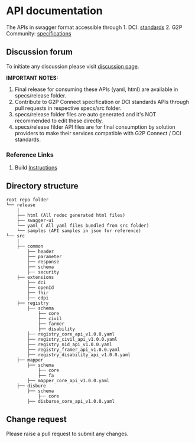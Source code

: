 # API documentation

The APIs in swagger format accessible through
    1. DCI:  [standards](https://spdci.github.io/standards/)
    2. G2P Community: [specifications](https://g2p-connect.github.io/specs/release/index.html)

## Discussion forum 

To initiate any discussion please visit [discussion page](https://github.com/orgs/spdci/discussions).

**IMPORTANT NOTES:**
1. Final release for consuming these APIs (yaml, html) are available in specs/release folder.
2. Contribute to G2P Connect specification or DCI standards APIs through pull requests in  respective specs/src folder.
3. specs/release folder files are auto generated and it's NOT recommended to edit these directly. 
4. specs/release filder API files are for final consumption by solution providers to make their services compatible with G2P Connect / DCI standards.

### Reference Links
1. Build [Instructions](../build/build_instructions.md)

## Directory structure 

    root repo folder
    └── release
        |
        ├── html (All redoc generated html files)
        ├── swagger-ui
        └── yaml ( All yaml files bundled from src folder)
        └── samples (API samples in json for reference)
    └── src
        |
        ├── common
            ├── header
            ├── parameter
            ├── response
            ├── schema
            ├── security
        ├── extensions
            ├── dci
            ├── openId
            ├── fhir
            ├── cdpi
        ├── registry
            ├── schema
                ├── core
                ├── civil
                ├── farmer
                ├── disability
            ├── registry_core_api_v1.0.0.yaml
            ├── registry_civil_api_v1.0.0.yaml
            ├── registry_nid_api_v1.0.0.yaml
            ├── registry_framer_api_v1.0.0.yaml
            ├── registry_disability_api_v1.0.0.yaml  
        ├── mapper
            ├── schema
                ├── core
                ├── fa
            ├── mapper_core_api_v1.0.0.yaml
        ├── disbure
            ├── schema
                ├── core
            ├── disburse_core_api_v1.0.0.yaml
                
## Change request 

Please raise a pull request to submit any changes.
